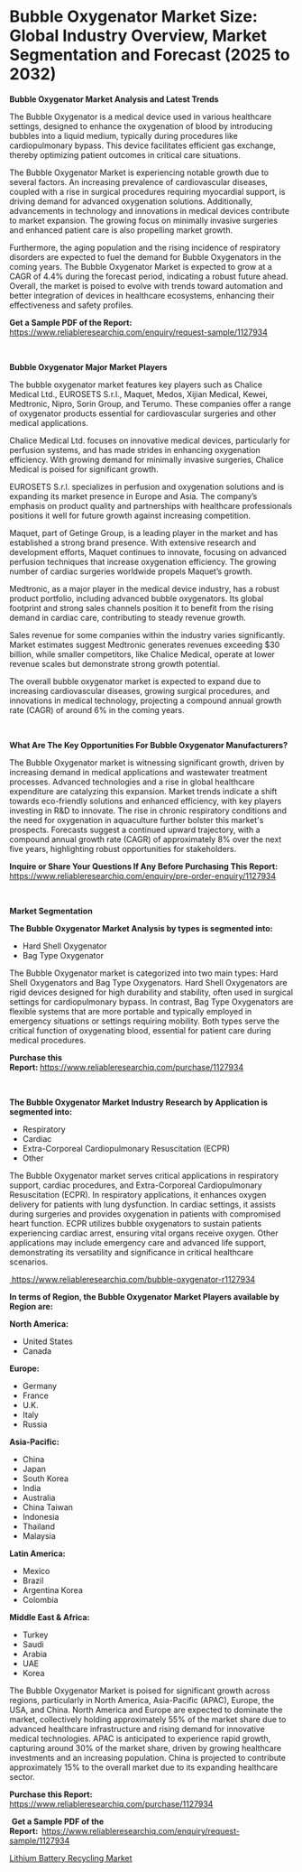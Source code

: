 <p><h1>Bubble Oxygenator Market Size: Global Industry Overview, Market Segmentation and Forecast (2025 to 2032)</h1></p><p><strong>Bubble Oxygenator Market Analysis and Latest Trends</strong></p>
<p><p>The Bubble Oxygenator is a medical device used in various healthcare settings, designed to enhance the oxygenation of blood by introducing bubbles into a liquid medium, typically during procedures like cardiopulmonary bypass. This device facilitates efficient gas exchange, thereby optimizing patient outcomes in critical care situations.</p><p>The Bubble Oxygenator Market is experiencing notable growth due to several factors. An increasing prevalence of cardiovascular diseases, coupled with a rise in surgical procedures requiring myocardial support, is driving demand for advanced oxygenation solutions. Additionally, advancements in technology and innovations in medical devices contribute to market expansion. The growing focus on minimally invasive surgeries and enhanced patient care is also propelling market growth.</p><p>Furthermore, the aging population and the rising incidence of respiratory disorders are expected to fuel the demand for Bubble Oxygenators in the coming years. The Bubble Oxygenator Market is expected to grow at a CAGR of 4.4% during the forecast period, indicating a robust future ahead. Overall, the market is poised to evolve with trends toward automation and better integration of devices in healthcare ecosystems, enhancing their effectiveness and safety profiles.</p></p>
<p><strong>Get a Sample PDF of the Report:&nbsp;</strong> <a href="https://www.reliableresearchiq.com/enquiry/request-sample/1127934?utm_campaign=2319&utm_medium=2&utm_source=Github&utm_content=ia&utm_term=06032025&utm_id=bubble-oxygenator">https://www.reliableresearchiq.com/enquiry/request-sample/1127934</a></p>
<p>&nbsp;</p>
<p><strong>Bubble Oxygenator Major Market Players</strong></p>
<p><p>The bubble oxygenator market features key players such as Chalice Medical Ltd., EUROSETS S.r.l., Maquet, Medos, Xijian Medical, Kewei, Medtronic, Nipro, Sorin Group, and Terumo. These companies offer a range of oxygenator products essential for cardiovascular surgeries and other medical applications.</p><p>Chalice Medical Ltd. focuses on innovative medical devices, particularly for perfusion systems, and has made strides in enhancing oxygenation efficiency. With growing demand for minimally invasive surgeries, Chalice Medical is poised for significant growth.</p><p>EUROSETS S.r.l. specializes in perfusion and oxygenation solutions and is expanding its market presence in Europe and Asia. The company’s emphasis on product quality and partnerships with healthcare professionals positions it well for future growth against increasing competition.</p><p>Maquet, part of Getinge Group, is a leading player in the market and has established a strong brand presence. With extensive research and development efforts, Maquet continues to innovate, focusing on advanced perfusion techniques that increase oxygenation efficiency. The growing number of cardiac surgeries worldwide propels Maquet’s growth.</p><p>Medtronic, as a major player in the medical device industry, has a robust product portfolio, including advanced bubble oxygenators. Its global footprint and strong sales channels position it to benefit from the rising demand in cardiac care, contributing to steady revenue growth.</p><p>Sales revenue for some companies within the industry varies significantly. Market estimates suggest Medtronic generates revenues exceeding $30 billion, while smaller competitors, like Chalice Medical, operate at lower revenue scales but demonstrate strong growth potential.</p><p>The overall bubble oxygenator market is expected to expand due to increasing cardiovascular diseases, growing surgical procedures, and innovations in medical technology, projecting a compound annual growth rate (CAGR) of around 6% in the coming years.</p></p>
<p>&nbsp;</p>
<p><strong>What Are The Key Opportunities For Bubble Oxygenator Manufacturers?</strong></p>
<p><p>The Bubble Oxygenator market is witnessing significant growth, driven by increasing demand in medical applications and wastewater treatment processes. Advanced technologies and a rise in global healthcare expenditure are catalyzing this expansion. Market trends indicate a shift towards eco-friendly solutions and enhanced efficiency, with key players investing in R&D to innovate. The rise in chronic respiratory conditions and the need for oxygenation in aquaculture further bolster this market's prospects. Forecasts suggest a continued upward trajectory, with a compound annual growth rate (CAGR) of approximately 8% over the next five years, highlighting robust opportunities for stakeholders.</p></p>
<p><strong>Inquire or Share Your Questions If Any Before Purchasing This Report:</strong> <a href="https://www.reliableresearchiq.com/enquiry/pre-order-enquiry/1127934?utm_campaign=2319&utm_medium=2&utm_source=Github&utm_content=ia&utm_term=06032025&utm_id=bubble-oxygenator">https://www.reliableresearchiq.com/enquiry/pre-order-enquiry/1127934</a></p>
<p>&nbsp;</p>
<p><strong>Market Segmentation</strong></p>
<p><strong>The Bubble Oxygenator Market Analysis by types is segmented into:</strong></p>
<p><ul><li>Hard Shell Oxygenator</li><li>Bag Type Oxygenator</li></ul></p>
<p><p>The Bubble Oxygenator market is categorized into two main types: Hard Shell Oxygenators and Bag Type Oxygenators. Hard Shell Oxygenators are rigid devices designed for high durability and stability, often used in surgical settings for cardiopulmonary bypass. In contrast, Bag Type Oxygenators are flexible systems that are more portable and typically employed in emergency situations or settings requiring mobility. Both types serve the critical function of oxygenating blood, essential for patient care during medical procedures.</p></p>
<p><strong>Purchase this Report:&nbsp;</strong><a href="https://www.reliableresearchiq.com/purchase/1127934?utm_campaign=2319&utm_medium=2&utm_source=Github&utm_content=ia&utm_term=06032025&utm_id=bubble-oxygenator">https://www.reliableresearchiq.com/purchase/1127934</a></p>
<p>&nbsp;</p>
<p><strong>The Bubble Oxygenator Market Industry Research by Application is segmented into:</strong></p>
<p><ul><li>Respiratory</li><li>Cardiac</li><li>Extra-Corporeal Cardiopulmonary Resuscitation (ECPR)</li><li>Other</li></ul></p>
<p><p>The Bubble Oxygenator market serves critical applications in respiratory support, cardiac procedures, and Extra-Corporeal Cardiopulmonary Resuscitation (ECPR). In respiratory applications, it enhances oxygen delivery for patients with lung dysfunction. In cardiac settings, it assists during surgeries and provides oxygenation in patients with compromised heart function. ECPR utilizes bubble oxygenators to sustain patients experiencing cardiac arrest, ensuring vital organs receive oxygen. Other applications may include emergency care and advanced life support, demonstrating its versatility and significance in critical healthcare scenarios.</p></p>
<p><a href="https://www.reliableresearchiq.com/bubble-oxygenator-r1127934?utm_campaign=2319&utm_medium=2&utm_source=Github&utm_content=ia&utm_term=06032025&utm_id=bubble-oxygenator">&nbsp;https://www.reliableresearchiq.com/bubble-oxygenator-r1127934</a></p>
<p><strong>In terms of Region, the Bubble Oxygenator Market Players available by Region are:</strong></p>
<p>
    <p> <strong> North America: </strong>
        <ul>
            <li>United States</li>
            <li>Canada</li>
        </ul>
        </p> 
    <p> <strong> Europe: </strong>
        <ul>
            <li>Germany</li>
            <li>France</li>
            <li>U.K.</li>
            <li>Italy</li>
            <li>Russia</li>
        </ul>
        </p> 
    <p> <strong> Asia-Pacific: </strong>
        <ul>
            <li>China</li>
            <li>Japan</li>
            <li>South Korea</li>
            <li>India</li>
            <li>Australia</li>
            <li>China Taiwan</li>
            <li>Indonesia</li>
            <li>Thailand</li>
            <li>Malaysia</li>
        </ul>
        </p> 
    <p> <strong> Latin America: </strong>
        <ul>
            <li>Mexico</li>
            <li>Brazil</li>
            <li>Argentina Korea</li>
            <li>Colombia</li>
        </ul>
        </p> 
    <p> <strong> Middle East & Africa: </strong>
        <ul>
            <li>Turkey</li>
            <li>Saudi</li>
            <li>Arabia</li>
            <li>UAE</li>
            <li>Korea</li>
        </ul>
    </p>
    </p>
<p><p>The Bubble Oxygenator Market is poised for significant growth across regions, particularly in North America, Asia-Pacific (APAC), Europe, the USA, and China. North America and Europe are expected to dominate the market, collectively holding approximately 55% of the market share due to advanced healthcare infrastructure and rising demand for innovative medical technologies. APAC is anticipated to experience rapid growth, capturing around 30% of the market share, driven by growing healthcare investments and an increasing population. China is projected to contribute approximately 15% to the overall market due to its expanding healthcare sector.</p></p>
<p><strong>Purchase this Report: </strong><a href="https://www.reliableresearchiq.com/purchase/1127934?utm_campaign=2319&utm_medium=2&utm_source=Github&utm_content=ia&utm_term=06032025&utm_id=bubble-oxygenator">https://www.reliableresearchiq.com/purchase/1127934</a></p>
<p>&nbsp;<strong>Get a Sample PDF of the Report:&nbsp;&nbsp;</strong><a href="https://www.reliableresearchiq.com/enquiry/request-sample/1127934?utm_campaign=2319&utm_medium=2&utm_source=Github&utm_content=ia&utm_term=06032025&utm_id=bubble-oxygenator">https://www.reliableresearchiq.com/enquiry/request-sample/1127934</a></p>
<p><strong></strong></p>
<p><p><a href="https://github.com/tambraunrue691969/Market-Research-Report-List-1/blob/main/lithium-battery-recycling-market.md?utm_campaign=2319&utm_medium=2&utm_source=Github&utm_content=ia&utm_term=06032025&utm_id=bubble-oxygenator">Lithium Battery Recycling Market</a></p></p>